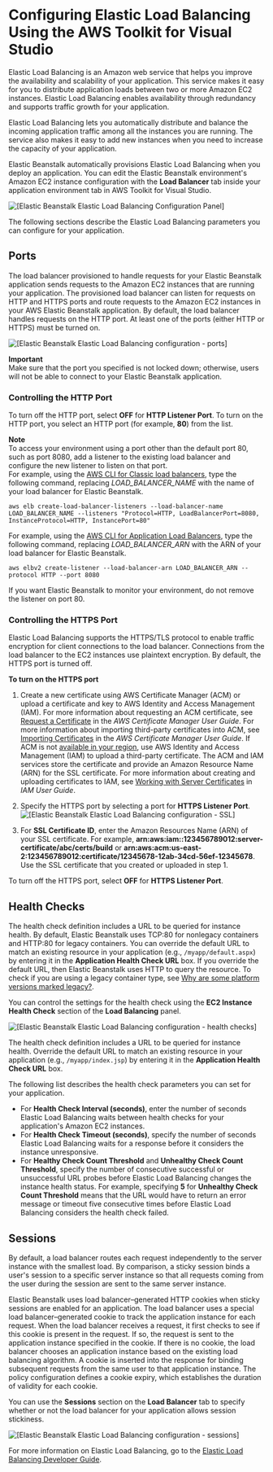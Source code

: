 # Configuring Elastic Load Balancing Using the AWS Toolkit for Visual Studio<a name="create_deploy_NET.managing.elb"></a>

Elastic Load Balancing is an Amazon web service that helps you improve the availability and scalability of your application\. This service makes it easy for you to distribute application loads between two or more Amazon EC2 instances\. Elastic Load Balancing enables availability through redundancy and supports traffic growth for your application\. 

 Elastic Load Balancing lets you automatically distribute and balance the incoming application traffic among all the instances you are running\. The service also makes it easy to add new instances when you need to increase the capacity of your application\.

 Elastic Beanstalk automatically provisions Elastic Load Balancing when you deploy an application\. You can edit the Elastic Beanstalk environment's Amazon EC2 instance configuration with the **Load Balancer** tab inside your application environment tab in AWS Toolkit for Visual Studio\.

![\[Elastic Beanstalk Elastic Load Balancing Configuration Panel\]](http://docs.aws.amazon.com/elasticbeanstalk/latest/dg/images/aeb-vs-loadbalancer.png)

 The following sections describe the Elastic Load Balancing parameters you can configure for your application\.

## Ports<a name="create_deploy_NET.managing.elb.ports"></a>

The load balancer provisioned to handle requests for your Elastic Beanstalk application sends requests to the Amazon EC2 instances that are running your application\. The provisioned load balancer can listen for requests on HTTP and HTTPS ports and route requests to the Amazon EC2 instances in your AWS Elastic Beanstalk application\. By default, the load balancer handles requests on the HTTP port\. At least one of the ports \(either HTTP or HTTPS\) must be turned on\.

![\[Elastic Beanstalk Elastic Load Balancing configuration - ports\]](http://docs.aws.amazon.com/elasticbeanstalk/latest/dg/images/aeb-vs-loadbalancer-ports.png)

**Important**  
Make sure that the port you specified is not locked down; otherwise, users will not be able to connect to your Elastic Beanstalk application\.

### Controlling the HTTP Port<a name="create_deploy_NET.managing.elb.ports.http"></a>

To turn off the HTTP port, select **OFF** for **HTTP Listener Port**\. To turn on the HTTP port, you select an HTTP port \(for example, **80**\) from the list\.

**Note**  
To access your environment using a port other than the default port 80, such as port 8080, add a listener to the existing load balancer and configure the new listener to listen on that port\.  
For example, using the [AWS CLI for Classic load balancers](https://docs.aws.amazon.com/cli/latest/reference/elb/create-load-balancer-listeners.html), type the following command, replacing *LOAD\_BALANCER\_NAME* with the name of your load balancer for Elastic Beanstalk\.  

```
aws elb create-load-balancer-listeners --load-balancer-name LOAD_BALANCER_NAME --listeners "Protocol=HTTP, LoadBalancerPort=8080, InstanceProtocol=HTTP, InstancePort=80"
```
For example, using the [AWS CLI for Application Load Balancers](https://docs.aws.amazon.com/cli/latest/reference/elbv2/create-listener.html), type the following command, replacing *LOAD\_BALANCER\_ARN* with the ARN of your load balancer for Elastic Beanstalk\.  

```
aws elbv2 create-listener --load-balancer-arn LOAD_BALANCER_ARN --protocol HTTP --port 8080
```
If you want Elastic Beanstalk to monitor your environment, do not remove the listener on port 80\.

### Controlling the HTTPS Port<a name="create_deploy_NET.managing.elb.ports.https"></a>

Elastic Load Balancing supports the HTTPS/TLS protocol to enable traffic encryption for client connections to the load balancer\. Connections from the load balancer to the EC2 instances use plaintext encryption\. By default, the HTTPS port is turned off\.

**To turn on the HTTPS port**

1. Create a new certificate using AWS Certificate Manager \(ACM\) or upload a certificate and key to AWS Identity and Access Management \(IAM\)\. For more information about requesting an ACM certificate, see [Request a Certificate](https://docs.aws.amazon.com/acm/latest/userguide/gs-acm-request.html) in the *AWS Certificate Manager User Guide*\. For more information about importing third\-party certificates into ACM, see [Importing Certificates](https://docs.aws.amazon.com/acm/latest/userguide/import-certificate.html) in the *AWS Certificate Manager User Guide*\. If ACM is not [available in your region](https://docs.aws.amazon.com/general/latest/gr/acm.html), use AWS Identity and Access Management \(IAM\) to upload a third\-party certificate\. The ACM and IAM services store the certificate and provide an Amazon Resource Name \(ARN\) for the SSL certificate\. For more information about creating and uploading certificates to IAM, see [Working with Server Certificates](https://docs.aws.amazon.com/IAM/latest/UserGuide/ManagingServerCerts.html) in *IAM User Guide*\.

1. Specify the HTTPS port by selecting a port for **HTTPS Listener Port**\.  
![\[Elastic Beanstalk Elastic Load Balancing configuration - SSL\]](http://docs.aws.amazon.com/elasticbeanstalk/latest/dg/images/aeb-vs-elb-ssl.png)

1. For **SSL Certificate ID**, enter the Amazon Resources Name \(ARN\) of your SSL certificate\. For example, **arn:aws:iam::123456789012:server\-certificate/abc/certs/build** or **arn:aws:acm:us\-east\-2:123456789012:certificate/12345678\-12ab\-34cd\-56ef\-12345678**\. Use the SSL certificate that you created or uploaded in step 1\.

To turn off the HTTPS port, select **OFF** for **HTTPS Listener Port**\.

## Health Checks<a name="create_deploy_NET.managing.elb.healthchecks"></a>

The health check definition includes a URL to be queried for instance health\. By default, Elastic Beanstalk uses TCP:80 for nonlegacy containers and HTTP:80 for legacy containers\. You can override the default URL to match an existing resource in your application \(e\.g\., `/myapp/default.aspx`\) by entering it in the **Application Health Check URL** box\. If you override the default URL, then Elastic Beanstalk uses HTTP to query the resource\. To check if you are using a legacy container type, see [Why are some platform versions marked legacy?](using-features.migration.md#using-features.migration.why)\. 

 You can control the settings for the health check using the **EC2 Instance Health Check** section of the **Load Balancing** panel\.

![\[Elastic Beanstalk Elastic Load Balancing configuration - health checks\]](http://docs.aws.amazon.com/elasticbeanstalk/latest/dg/images/aeb-vs-loadbalancer-healthcheck.png)

The health check definition includes a URL to be queried for instance health\. Override the default URL to match an existing resource in your application \(e\.g\., `/myapp/index.jsp`\) by entering it in the **Application Health Check URL** box\. 

The following list describes the health check parameters you can set for your application\. 
+ For **Health Check Interval \(seconds\)**, enter the number of seconds Elastic Load Balancing waits between health checks for your application's Amazon EC2 instances\.
+  For **Health Check Timeout \(seconds\)**, specify the number of seconds Elastic Load Balancing waits for a response before it considers the instance unresponsive\.
+ For **Healthy Check Count Threshold** and **Unhealthy Check Count Threshold**, specify the number of consecutive successful or unsuccessful URL probes before Elastic Load Balancing changes the instance health status\. For example, specifying **5** for **Unhealthy Check Count Threshold** means that the URL would have to return an error message or timeout five consecutive times before Elastic Load Balancing considers the health check failed\.

## Sessions<a name="create_deploy_NET.managing.elb.sessions"></a>

By default, a load balancer routes each request independently to the server instance with the smallest load\. By comparison, a sticky session binds a user's session to a specific server instance so that all requests coming from the user during the session are sent to the same server instance\. 

 Elastic Beanstalk uses load balancer–generated HTTP cookies when sticky sessions are enabled for an application\. The load balancer uses a special load balancer–generated cookie to track the application instance for each request\. When the load balancer receives a request, it first checks to see if this cookie is present in the request\. If so, the request is sent to the application instance specified in the cookie\. If there is no cookie, the load balancer chooses an application instance based on the existing load balancing algorithm\. A cookie is inserted into the response for binding subsequent requests from the same user to that application instance\. The policy configuration defines a cookie expiry, which establishes the duration of validity for each cookie\. 

You can use the **Sessions** section on the **Load Balancer** tab to specify whether or not the load balancer for your application allows session stickiness\.

![\[Elastic Beanstalk Elastic Load Balancing configuration - sessions\]](http://docs.aws.amazon.com/elasticbeanstalk/latest/dg/images/aeb-vs-loadbalancer-sessions.png)

 For more information on Elastic Load Balancing, go to the [Elastic Load Balancing Developer Guide](http://docs.aws.amazon.com/ElasticLoadBalancing/latest/DeveloperGuide/)\. 